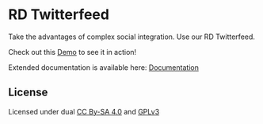 # RD Twitterfeed

Take the advantages of complex social integration. Use our RD Twitterfeed.

Check out this [Demo](http://cms.devoffice.com/coding-dev/rd-twitterfeed/demo/) to see it in action!

Extended documentation is available here: [Documentation](http://cms.devoffice.com/coding-dev/rd-twitterfeed/documentation/)

## License
Licensed under dual [CC By-SA 4.0](http://creativecommons.org/licenses/by-sa/4.0/)
and [GPLv3](http://www.gnu.org/licenses/gpl-3.0.ru.html)

